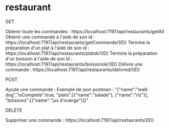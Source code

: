 # restaurant

GET

Obtenir toute les commandes : https://localhost:7197/api/restaurants/getAll
Obtenir une commande à l'aide de son id : https://localhost:7197/api/restaurants/getCommande/{ID}
Termine la préparation d'un plat à l'aide de son id : https://localhost:7197/api/restaurants/platok/{ID}
Termine la préparation d'un boisson à l'aide de son id : https://localhost:7197/api/restaurants/boissonok/{ID}
Délivre une commande : https://localhost:7197/api/restaurants/delivred/{ID}

POST

Ajoute une commande : Exemple de json postman : 
"{"name":"walk dog","isComplete":true, "plats":[{"name":"salade"}, {"name":"riz"}], "boissons":[{"name":"jus d'orange"}]}" 

DELETE

Supprimer une commande :  https://localhost:7197/api/restaurants/{ID}
